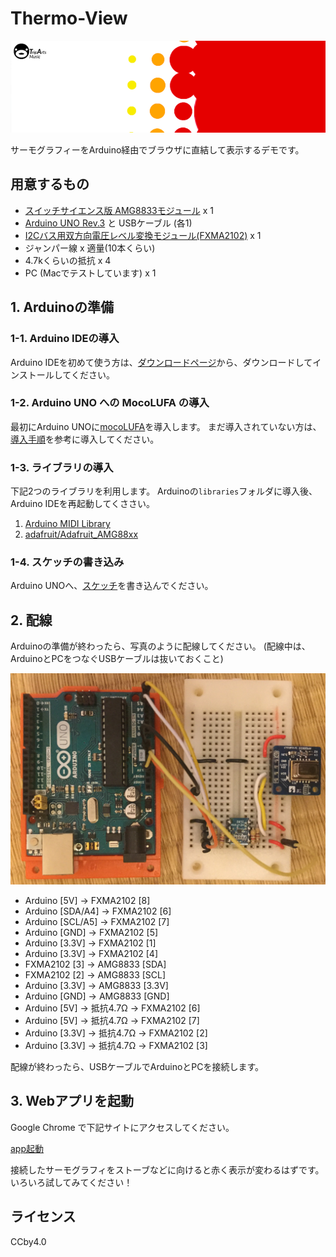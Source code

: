 # Thermo-View

![image](./image.png)

サーモグラフィーをArduino経由でブラウザに直結して表示するデモです。

## 用意するもの

- [スイッチサイエンス版 AMG8833モジュール](https://www.switch-science.com/catalog/3395/) x 1
- [Arduino UNO Rev.3](https://www.amazon.co.jp/Arduino-Rev3-ATmega328-%E3%83%9E%E3%82%A4%E3%82%B3%E3%83%B3%E3%83%9C%E3%83%BC%E3%83%89-A000066/dp/B008GRTSV6) と USBケーブル (各1)
- [I2Cバス用双方向電圧レベル変換モジュール(FXMA2102)](http://akizukidenshi.com/catalog/g/gM-05825/) x 1
- ジャンパー線 x 適量(10本くらい)
- 4.7kくらいの抵抗 x 4
- PC (Macでテストしています) x 1

## 1. Arduinoの準備

### 1-1. Arduino IDEの導入

Arduino IDEを初めて使う方は、[ダウンロードページ](https://www.arduino.cc/en/main/software)から、ダウンロードしてインストールしてください。

### 1-2. Arduino UNO への MocoLUFA の導入

最初にArduino UNOに[mocoLUFA](https://github.com/kuwatay/mocolufa)を導入します。
まだ導入されていない方は、[導入手順](https://webmusicdevelopers.appspot.com/arduino-mocolufa/index.html?ja-jp)を参考に導入してください。

### 1-3. ライブラリの導入

下記2つのライブラリを利用します。
Arduinoの`libraries`フォルダに導入後、Arduino IDEを再起動してくささい。

1. [Arduino MIDI Library](https://playground.arduino.cc/Main/MIDILibrary)
2. [adafruit/Adafruit_AMG88xx](https://github.com/adafruit/Adafruit_AMG88xx)

### 1-4. スケッチの書き込み

Arduino UNOへ、[スケッチ](./arduino/amg8833midi/amg8833midi.ino)を書き込んでください。

## 2. 配線

Arduinoの準備が終わったら、写真のように配線してください。
(配線中は、ArduinoとPCをつなぐUSBケーブルは抜いておくこと)

![配線写真](./schematic/schematic.jpg)

- Arduino [5V] -> FXMA2102 [8]
- Arduino [SDA/A4] -> FXMA2102 [6]
- Arduino [SCL/A5] -> FXMA2102 [7]
- Arduino [GND] -> FXMA2102 [5]
- Arduino [3.3V] -> FXMA2102 [1]
- Arduino [3.3V] -> FXMA2102 [4]
- FXMA2102 [3] -> AMG8833 [SDA]
- FXMA2102 [2] -> AMG8833 [SCL]
- Arduino [3.3V] -> AMG8833 [3.3V]
- Arduino [GND] -> AMG8833 [GND]
- Arduino [5V] -> 抵抗4.7Ω -> FXMA2102 [6]
- Arduino [5V] -> 抵抗4.7Ω -> FXMA2102 [7]
- Arduino [3.3V] -> 抵抗4.7Ω -> FXMA2102 [2]
- Arduino [3.3V] -> 抵抗4.7Ω -> FXMA2102 [3]

配線が終わったら、USBケーブルでArduinoとPCを接続します。

## 3. Webアプリを起動

Google Chrome で下記サイトにアクセスしてください。

[app起動](https://mz4u.net/thermo-view/)

接続したサーモグラフィをストーブなどに向けると赤く表示が変わるはずです。
いろいろ試してみてください！

## ライセンス

CCby4.0


